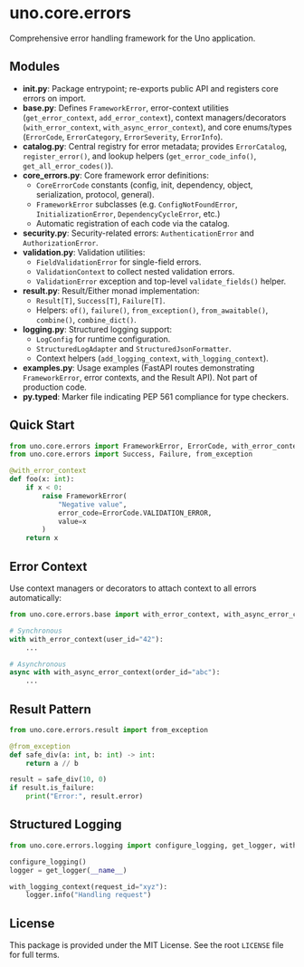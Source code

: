 # uno.core.errors

Comprehensive error handling framework for the Uno application.

## Modules

- **__init__.py**: Package entrypoint; re-exports public API and registers core errors on import.
- **base.py**: Defines `FrameworkError`, error-context utilities (`get_error_context`, `add_error_context`), context managers/decorators (`with_error_context`, `with_async_error_context`), and core enums/types (`ErrorCode`, `ErrorCategory`, `ErrorSeverity`, `ErrorInfo`).
- **catalog.py**: Central registry for error metadata; provides `ErrorCatalog`, `register_error()`, and lookup helpers (`get_error_code_info()`, `get_all_error_codes()`).
- **core_errors.py**: Core framework error definitions:
  - `CoreErrorCode` constants (config, init, dependency, object, serialization, protocol, general).
  - `FrameworkError` subclasses (e.g. `ConfigNotFoundError`, `InitializationError`, `DependencyCycleError`, etc.)
  - Automatic registration of each code via the catalog.
- **security.py**: Security-related errors: `AuthenticationError` and `AuthorizationError`.
- **validation.py**: Validation utilities:
  - `FieldValidationError` for single-field errors.
  - `ValidationContext` to collect nested validation errors.
  - `ValidationError` exception and top-level `validate_fields()` helper.
- **result.py**: Result/Either monad implementation:
  - `Result[T]`, `Success[T]`, `Failure[T]`.
  - Helpers: `of()`, `failure()`, `from_exception()`, `from_awaitable()`, `combine()`, `combine_dict()`.
- **logging.py**: Structured logging support:
  - `LogConfig` for runtime configuration.
  - `StructuredLogAdapter` and `StructuredJsonFormatter`.
  - Context helpers (`add_logging_context`, `with_logging_context`).
- **examples.py**: Usage examples (FastAPI routes demonstrating `FrameworkError`, error contexts, and the Result API). Not part of production code.
- **py.typed**: Marker file indicating PEP 561 compliance for type checkers.

## Quick Start

```python
from uno.core.errors import FrameworkError, ErrorCode, with_error_context
from uno.core.errors import Success, Failure, from_exception

@with_error_context
def foo(x: int):
    if x < 0:
        raise FrameworkError(
            "Negative value", 
            error_code=ErrorCode.VALIDATION_ERROR, 
            value=x
        )
    return x
```  

## Error Context

Use context managers or decorators to attach context to all errors automatically:

```python
from uno.core.errors.base import with_error_context, with_async_error_context

# Synchronous
with with_error_context(user_id="42"):
    ...

# Asynchronous
async with with_async_error_context(order_id="abc"):
    ...
```

## Result Pattern

```python
from uno.core.errors.result import from_exception

@from_exception
def safe_div(a: int, b: int) -> int:
    return a // b

result = safe_div(10, 0)
if result.is_failure:
    print("Error:", result.error)
```  

## Structured Logging

```python
from uno.core.errors.logging import configure_logging, get_logger, with_logging_context

configure_logging()
logger = get_logger(__name__)

with_logging_context(request_id="xyz"):
    logger.info("Handling request")
```

## License

This package is provided under the MIT License. See the root `LICENSE` file for full terms.
